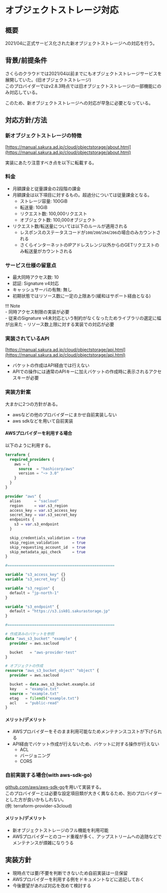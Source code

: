 # オブジェクトストレージ対応

## 概要

2021/04に正式サービス化された新オブジェクトストレージへの対応を行う。

## 背景/前提条件

さくらのクラウドでは2021/04以前までにもオブジェクトストレージサービスを展開していた。(旧オブジェクトストレージ)  
このプロバイダーではv2.8.3時点では旧オブジェクトストレージの一部機能にのみ対応している。  

このため、新オブジェクトストレージへの対応が早急に必要となっている。

## 対応方針/方法

### 新オブジェクトストレージの特徴

[https://manual.sakura.ad.jp/cloud/objectstorage/about.html](https://manual.sakura.ad.jp/cloud/objectstorage/about.html)

実装にあたり注意すべき点を以下に転載する。

### 料金

- 月額課金と従量課金の2段階の課金
- 月額課金は以下項目に対するもの。超過分については従量課金となる。
  - ストレージ容量: 100GiB
  - 転送量: 10GiB
  - リクエスト数: 100,000リクエスト
  - オブジェクト数: 100,000オブジェクト
- リクエスト数/転送量については以下のルールが適用される
  - レスポンスのステータスコードが`100`/`200`/`204`/`206`の場合のみカウントされる  
  - さくらインターネットのIPアドレスレンジ以外からのGETリクエストのみ転送量がカウントされる  

### サービス仕様の留意点

- 最大同時アクセス数: 10
- 認証: Signature v4対応
- キャッシュサーバの有無: 無し
- 初期状態ではリソース数に一定の上限あり(緩和はサポート経由となる)

!!! Note  
    - 同時アクセス制限の実装が必要  
    - 従来のSignature v4未対応という制約がなくなったためライブラリの選定に幅が出来た
    - リソース数上限に対する実装での対応が必要
  
### 実装されているAPI

[https://manual.sakura.ad.jp/cloud/objectstorage/api.html](https://manual.sakura.ad.jp/cloud/objectstorage/api.html)

- バケットの作成はAPI経由では行えない
- APIでの操作には通常のAPIキーに加えバケットの作成時に表示されるアクセスキーが必要

### 実装方針案

大まかに2つの方針がある。

- awsなどの他のプロバイダーにまかせ自前実装しない
- aws sdkなどを用いて自前実装

#### AWSプロバイダーを利用する場合

以下のように利用する。

```tf
terraform {
  required_providers {
    aws = {
      source  = "hashicorp/aws"
      version = "~> 3.0"
    }
  }
}

provider "aws" {
  alias      = "sacloud"
  region     = var.s3_region
  access_key = var.s3_access_key
  secret_key = var.s3_secret_key
  endpoints {
    s3 = var.s3_endpoint
  }

  skip_credentials_validation = true
  skip_region_validation      = true
  skip_requesting_account_id  = true
  skip_metadata_api_check     = true
}

#================================================

variable "s3_access_key" {}
variable "s3_secret_key" {}

variable "s3_region" {
  default = "jp-north-1"
}

variable "s3_endpoint" {
  default = "https://s3.isk01.sakurastorage.jp"
}

#================================================

# 作成済みのバケットを参照
data "aws_s3_bucket" "example" {
  provider = aws.sacloud

  bucket   = "aws-provider-test"
}

# オブジェクトの作成
resource "aws_s3_bucket_object" "object" {
  provider = aws.sacloud

  bucket = data.aws_s3_bucket.example.id
  key    = "example.txt"
  source = "example.txt"
  etag   = filemd5("example.txt")
  acl    = "public-read"
}
```

#### メリット/デメリット

- AWSプロバイダーをそのまま利用可能なためメンテナンスコストが下げられる
- API経由でバケット作成が行えないため、バケットに対する操作が行えない
    - ACL
    - バージョニング
    - CORS
    
### 自前実装する場合(with aws-sdk-go)

[github.com/aws/aws-sdk-go](https://github.com/aws/aws-sdk-go)を用いて実装する。  
このプロバイダーとは必要な設定項目類が大きく異なるため、別のプロバイダーとした方が良いかもしれない。  
(例: terraform-provider-s3cloud)

#### メリット/デメリット

- 新オブジェクトストレージのフル機能を利用可能
- AWSプロバイダーとのコード重複が多く、アップストリームへの追随などでメンテナンスが煩雑になりうる

## 実装方針

- 現時点では要/不要を判断できないため自前実装は一旦保留  
- AWSプロバイダーを利用する例をドキュメントなどに追記しておく
- 今後要望があれば対応を改めて検討する  